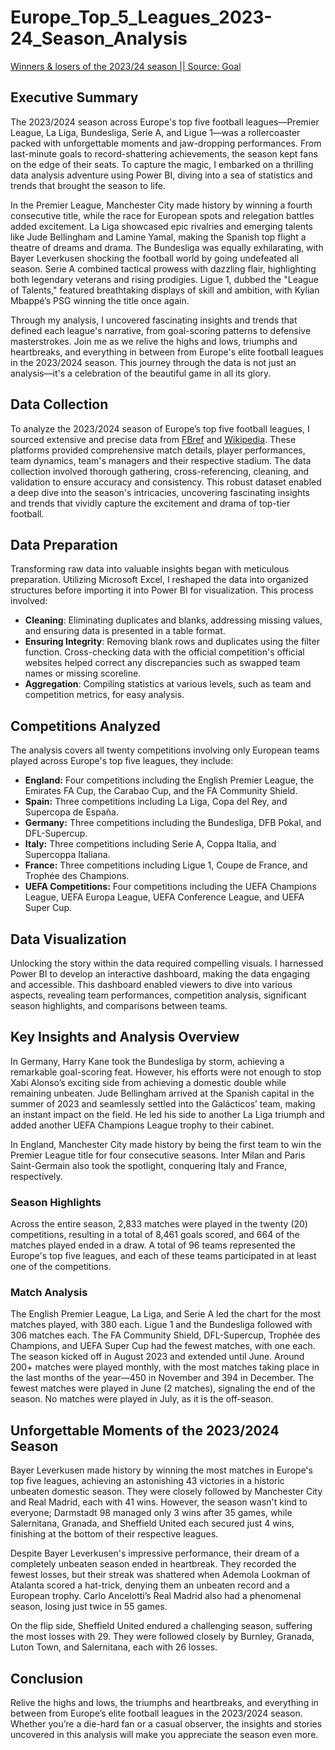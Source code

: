 # Europe_Top_5_Leagues_2023-24_Season_Analysis
[Winners & losers of the 2023/24 season || Source: Goal](https://github.com/Scalar100/Europe_Top_5_Leagues_2023-24_Season_Analysis/blob/main/Europe.png?raw=true)

## Executive Summary
The 2023/2024 season across Europe's top five football leagues—Premier League, La Liga, Bundesliga, Serie A, and Ligue 1—was a rollercoaster packed with unforgettable moments and jaw-dropping performances. From last-minute goals to record-shattering achievements, the season kept fans on the edge of their seats. To capture the magic, I embarked on a thrilling data analysis adventure using Power BI, diving into a sea of statistics and trends that brought the season to life.

In the Premier League, Manchester City made history by winning a fourth consecutive title, while the race for European spots and relegation battles added excitement. La Liga showcased epic rivalries and emerging talents like Jude Bellingham and Lamine Yamal, making the Spanish top flight a theatre of dreams and drama. The Bundesliga was equally exhilarating, with Bayer Leverkusen shocking the football world by going undefeated all season. Serie A combined tactical prowess with dazzling flair, highlighting both legendary veterans and rising prodigies. Ligue 1, dubbed the "League of Talents," featured breathtaking displays of skill and ambition, with Kylian Mbappé’s PSG winning the title once again.

Through my analysis, I uncovered fascinating insights and trends that defined each league's narrative, from goal-scoring patterns to defensive masterstrokes. Join me as we relive the highs and lows, triumphs and heartbreaks, and everything in between from Europe's elite football leagues in the 2023/2024 season. This journey through the data is not just an analysis—it's a celebration of the beautiful game in all its glory.

## Data Collection
To analyze the 2023/2024 season of Europe’s top five football leagues, I sourced extensive and precise data from [FBref](https://fbref.com/en/) and [Wikipedia](https://en.wikipedia.org/wiki/Main_Page). These platforms provided comprehensive match details, player performances, team dynamics, team's managers and their respective stadium. The data collection involved thorough gathering, cross-referencing, cleaning, and validation to ensure accuracy and consistency. This robust dataset enabled a deep dive into the season's intricacies, uncovering fascinating insights and trends that vividly capture the excitement and drama of top-tier football.

## Data Preparation
Transforming raw data into valuable insights began with meticulous preparation. Utilizing Microsoft Excel, I reshaped the data into organized structures before importing it into Power BI for visualization. This process involved:
- **Cleaning**: Eliminating duplicates and blanks, addressing missing values, and ensuring data is presented in a table format.
- **Ensuring Integrity**: Removing blank rows and duplicates using the filter function. Cross-checking data with the official competition's official websites helped correct any discrepancies such as swapped team names or missing scoreline.
- **Aggregation**: Compiling statistics at various levels, such as team and competition metrics, for easy analysis.

## Competitions Analyzed
The analysis covers all twenty competitions involving only European teams played across Europe's top five leagues, they include:
- **England:** Four competitions including the English Premier League, the Emirates FA Cup, the Carabao Cup, and the FA Community Shield.
- **Spain:** Three competitions including La Liga, Copa del Rey, and Supercopa de España.
- **Germany:** Three competitions including the Bundesliga, DFB Pokal, and DFL-Supercup.
- **Italy:** Three competitions including Serie A, Coppa Italia, and Supercoppa Italiana.
- **France:** Three competitions including Ligue 1, Coupe de France, and Trophée des Champions.
- **UEFA Competitions:** Four competitions including the UEFA Champions League, UEFA Europa League, UEFA Conference League, and UEFA Super Cup.


## Data Visualization
Unlocking the story within the data required compelling visuals. I harnessed Power BI to develop an interactive dashboard, making the data engaging and accessible. This dashboard enabled viewers to dive into various aspects, revealing team performances, competition analysis, significant season highlights, and comparisons between teams.

## Key Insights and Analysis Overview
In Germany, Harry Kane took the Bundesliga by storm, achieving a remarkable goal-scoring feat. However, his efforts were not enough to stop Xabi Alonso’s exciting side from achieving a domestic double while remaining unbeaten. 
Jude Bellingham arrived at the Spanish capital in the summer of 2023 and seamlessly settled into the Galácticos’ team, making an instant impact on the field. He led his side to another La Liga triumph and added another UEFA Champions League trophy to their cabinet.

In England, Manchester City made history by being the first team to win the Premier League title for four consecutive seasons. Inter Milan and Paris Saint-Germain also took the spotlight, conquering Italy and France, respectively.
### Season Highlights
Across the entire season, 2,833 matches were played in the twenty (20) competitions, resulting in a total of 8,461 goals scored, and 664 of the matches played ended in a draw. A total of 96 teams represented the Europe's top five leagues, and each of these teams participated in at least one of the competitions.
### Match Analysis
The English Premier League, La Liga, and Serie A led the chart for the most matches played, with 380 each. Ligue 1 and the Bundesliga followed with 306 matches each. The FA Community Shield, DFL-Supercup, Trophée des Champions, and UEFA Super Cup had the fewest matches, with one each.
The season kicked off in August 2023 and extended until June. Around 200+ matches were played monthly, with the most matches taking place in the last months of the year—450 in November and 394 in December. The fewest matches were played in June (2 matches), signaling the end of the season. No matches were played in July, as it is the off-season.

## Unforgettable Moments of the 2023/2024 Season

Bayer Leverkusen made history by winning the most matches in Europe's top five leagues, achieving an astonishing 43 victories in a historic unbeaten domestic season. They were closely followed by Manchester City and Real Madrid, each with 41 wins. However, the season wasn't kind to everyone; Darmstadt 98 managed only 3 wins after 35 games, while Salernitana, Granada, and Sheffield United each secured just 4 wins, finishing at the bottom of their respective leagues.

Despite Bayer Leverkusen's impressive performance, their dream of a completely unbeaten season ended in heartbreak. They recorded the fewest losses, but their streak was shattered when Ademola Lookman of Atalanta scored a hat-trick, denying them an unbeaten record and a European trophy. Carlo Ancelotti’s Real Madrid also had a phenomenal season, losing just twice in 55 games.

On the flip side, Sheffield United endured a challenging season, suffering the most losses with 29. They were followed closely by Burnley, Granada, Luton Town, and Salernitana, each with 26 losses.

## Conclusion
Relive the highs and lows, the triumphs and heartbreaks, and everything in between from Europe’s elite football leagues in the 2023/2024 season. Whether you’re a die-hard fan or a casual observer, the insights and stories uncovered in this analysis will make you appreciate the season even more.

